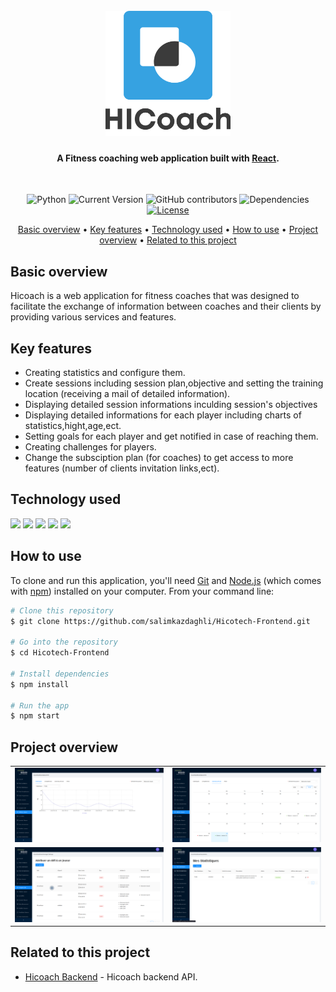 <h1 align="center">
  <br/>
  <img src="./src/Assets/logoHICoach.png" alt="HiCoach" width="200"/></a>
  <h4 align="center">A Fitness coaching web application built with <a href="https://reactjs.org/" target="_blank">React</a>.</h4>
  <br/>
</h1>
<div align="center">


![Python](https://img.shields.io/badge/React-17.0.2-orange)
![Current Version](https://img.shields.io/badge/version-v1.0-blue)
![GitHub contributors](https://img.shields.io/github/contributors/salimkazdaghli/Hicotech-Frontend)
![Dependencies](https://img.shields.io/badge/dependencies-up%20to%20date-brightgreen.svg)
[![License](https://img.shields.io/badge/license-MIT-blue.svg)](https://opensource.org/licenses/MIT)
</div>

<p align="center">
  <a href="#basic-overview">Basic overview</a> •
  <a href="#key-features">Key features</a> •
  <a href="#technology-used">Technology used</a> •
  <a href="#how-to-use">How to use</a> •
  <a href="#project-overview">Project overview</a> •
  <a href="#related-to-this-project">Related to this project</a>
  
</p>

## Basic overview
Hicoach is a web application for fitness coaches that was designed to facilitate the exchange of information between coaches and their clients by providing various services and features.

## Key features
* Creating statistics and configure them.
* Create sessions including session plan,objective and setting the training location (receiving a mail of detailed information).
* Displaying detailed session informations inculding session's objectives 
* Displaying detailed informations for each player including charts of statistics,hight,age,ect.
* Setting goals for each player and get notified in case of reaching them.
* Creating challenges for players.
* Change the subsciption plan (for coaches) to get access to more features (number of clients invitation links,ect).

## Technology used

<p align="left">
  <img src="https://img.shields.io/badge/react-%2320232a.svg?style=flat&logo=react&logoColor=%2361DAFB" />
      <img src="https://img.shields.io/badge/express.js-%23404d59.svg?style=flat&logo=express&logoColor=%2361DAFB" />
    <img src="https://img.shields.io/badge/node.js-6DA55F?style=flat&logo=node.js&logoColor=white" />
    <img src="https://img.shields.io/badge/MongoDB-%234ea94b.svg?style=flat&logo=mongodb&logoColor=white" />
    <img src="https://img.shields.io/badge/Postman-FF6C37?style=flat&logo=postman&logoColor=white" />
</p>

## How to use
To clone and run this application, you'll need [Git](https://git-scm.com) and [Node.js](https://nodejs.org/en/download/) (which comes with [npm](http://npmjs.com)) installed on your computer.
From your command line:
```bash
# Clone this repository
$ git clone https://github.com/salimkazdaghli/Hicotech-Frontend.git

# Go into the repository
$ cd Hicotech-Frontend

# Install dependencies
$ npm install

# Run the app
$ npm start
```




## Project overview


| | |
|:-------------------------:|:-------------------------:|
|<img width="500" alt="splashscreen" src="./src/Screenshots/Screenshot1.png">|<img width="500" alt="unprocessed claims screen" src="./src/Screenshots/Screenshot3.png">|<img width="500" alt="add claim form (first step)" src="./src/Screenshots/Screenshot4.png">  |  <img width="500" alt="add claim form (second step)" src="./src/Screenshots/Screenshot5.png">|<img width="500" alt="all ISAMM blocs screen" src="./src/Screenshots/Screenshot6.png">|
|<img width="500" alt="show computers stats" src="./src/Screenshots/Screenshot7.png">  |  <img width="500" alt="add computer form" src="./src/Screenshots/Screenshot8.png">|<img width="500" alt="add claim form (first step)" src="./src/Screenshots/Screenshot9.png">

## Related to this project

- [Hicoach Backend](https://github.com/salimkazdaghli/Hicotech-Backend.git) - Hicoach backend API.
